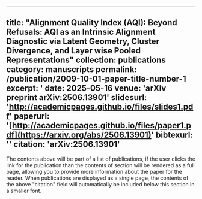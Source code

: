 
---
title: "Alignment Quality Index (AQI): Beyond Refusals: AQI as an Intrinsic Alignment Diagnostic via Latent Geometry, Cluster Divergence, and Layer wise Pooled Representations"
collection: publications
category: manuscripts
permalink: /publication/2009-10-01-paper-title-number-1
excerpt: '
date: 2025-05-16
venue: 'arXiv preprint arXiv:2506.13901'
slidesurl: 'http://academicpages.github.io/files/slides1.pdf'
paperurl: '[http://academicpages.github.io/files/paper1.pdf](https://arxiv.org/abs/2506.13901)'
bibtexurl: ''
citation: 'arXiv:2506.13901'
---
The contents above will be part of a list of publications, if the user clicks the link for the publication than the contents of section will be rendered as a full page, allowing you to provide more information about the paper for the reader. When publications are displayed as a single page, the contents of the above "citation" field will automatically be included below this section in a smaller font. 

<!--
-->


